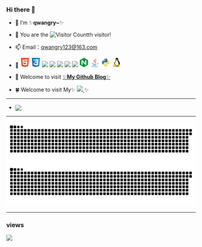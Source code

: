 ### Hi there 👋

- 🌱 I’m ✨**qwangry~**✨
  
- 🔭 You are the ![Visitor Count](https://profile-counter.glitch.me/qwangry/count.svg)th visitor!

- 📫 Email：qwangry123@163.com

- <p align="left"> 🌻 
    <code><img  src="https://github.com/devicons/devicon/blob/v2.16.0/icons/html5/html5-original.svg" height="25"/></code>
    <code><img  src="https://github.com/devicons/devicon/blob/v2.16.0/icons/css3/css3-original.svg" height="25"/></code>
    <code><img  src="https://cdn.jsdelivr.net/gh/devicons/devicon/icons/javascript/javascript-original.svg" height="25"/></code>
    <code><img src="https://cdn.jsdelivr.net/gh/devicons/devicon/icons/react/react-original.svg" height="25"/></code>
    <code><img src="https://cdn.jsdelivr.net/gh/devicons/devicon/icons/vuejs/vuejs-original.svg" height="25"/></code>
    <code><img src="https://cdn.jsdelivr.net/gh/devicons/devicon/icons/typescript/typescript-original.svg" height="25"/></code>
    <code><img src="https://cdn.jsdelivr.net/gh/devicons/devicon/icons/nodejs/nodejs-original.svg" height="25"/></code>
    <code><img src="https://github.com/devicons/devicon/blob/v2.15.1/icons/nginx/nginx-original.svg" height="25"/></code>
    <code><img src="https://github.com/devicons/devicon/blob/v2.16.0/icons/java/java-original.svg" height="25"/></code>
    <code><img src="https://github.com/devicons/devicon/blob/v2.16.0/icons/python/python-original.svg" height="25"/></code>
    <code><img src="https://github.com/devicons/devicon/blob/v2.16.0/icons/linux/linux-original.svg" height="25"/></code>
  </p>
  
<!--  - 👩‍💻 Resume：[✨**Resume**✨](https://my-portfolio-virid-gamma-63.vercel.app/) -->
  
- 🎈 Welcome to visit [✨**My Github Blog**✨](https://qwangry.github.io/)
  
- <p  align="left"> 🍀 Welcome to visit My✨ <a href="https://blog.csdn.net/wwang_123?spm=1010.2135.3001.5343"> <img src="https://img-home.csdnimg.cn/images/20240715064536.png" height="25px"> </a>✨

</p> 

---

<!--     <code><img src="https://cdn.jsdelivr.net/gh/devicons/devicon/icons/sass/sass-original.svg" height="25"/></code> -->
  <!--   <code><img src="https://cdn.jsdelivr.net/gh/devicons/devicon/icons/nuxtjs/nuxtjs-original.svg" height="25"/></code> -->
  <!--   <code><img src="https://github.com/devicons/devicon/blob/v2.15.1/icons/trello/trello-plain-wordmark.svg" height="25"/></code> -->
<!--
- <img align="center"  src="https://github-readme-stats.vercel.app/api/top-langs/?username=qwangry&theme=radical&layout=compact"  />
-->

- <img align="center"  src="https://github-readme-stats.vercel.app/api?username=qwangry&show_icons=true&theme=light"/>

---

![TOG](https://raw.githubusercontent.com/qwangry/qwangry/output/github-contribution-grid-snake.svg#gh-light-mode-only)
![TOG](https://raw.githubusercontent.com/qwangry/qwangry/output/github-contribution-grid-snake-dark.svg#gh-dark-mode-only)

---

### views

![](https://komarev.com/ghpvc/?username=qwangry)

<!--
**qwangry/qwangry** is a ✨ _special_ ✨ repository because its `README.md` (this file) appears on your GitHub profile.

Here are some ideas to get you started:

- 🔭 I’m currently working on ...
- 🌱 I’m currently learning ...
- 👯 I’m looking to collaborate on ...
- 🤔 I’m looking for help with ...
- 💬 Ask me about ...
- 📫 How to reach me: ...
- 😄 Pronouns: ...
- ⚡ Fun fact: ...
-->
